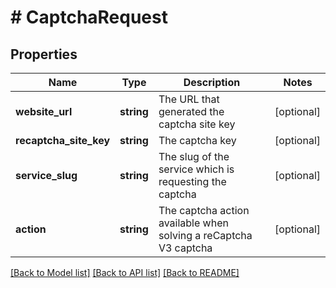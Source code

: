 # # CaptchaRequest

## Properties

Name | Type | Description | Notes
------------ | ------------- | ------------- | -------------
**website_url** | **string** | The URL that generated the captcha site key | [optional]
**recaptcha_site_key** | **string** | The captcha key | [optional]
**service_slug** | **string** | The slug of the service which is requesting the captcha | [optional]
**action** | **string** | The captcha action available when solving a reCaptcha V3 captcha | [optional]

[[Back to Model list]](../../README.md#models) [[Back to API list]](../../README.md#endpoints) [[Back to README]](../../README.md)
